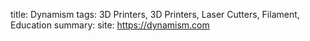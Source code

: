  title: Dynamism
 tags: 3D Printers, 3D Printers, Laser Cutters, Filament, Education
 summary: 
 site: https://dynamism.com